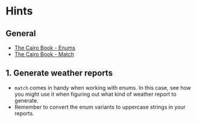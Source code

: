 # Hints

## General

- [The Cairo Book - Enums][tcb-enums]
- [The Cairo Book - Match][tcb-match]

## 1. Generate weather reports

- `match` comes in handy when working with enums.
  In this case, see how you might use it when figuring out what kind of weather report to generate.
- Remember to convert the enum variants to uppercase strings in your reports.

[tcb-enums]: https://www.starknet.io/cairo-book/ch06-01-enums.html
[tcb-match]: https://www.starknet.io/cairo-book/ch06-02-the-match-control-flow-construct.html
